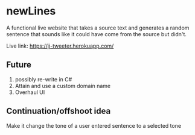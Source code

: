# newLines

A functional live website that takes a source text and generates a random sentence
that sounds like it could have come from the source but didn't.

Live link:
https://jj-tweeter.herokuapp.com/

## Future

1. possibly re-write in C#
2. Attain and use a custom domain name
3. Overhaul UI

## Continuation/offshoot idea
 Make it change the tone of a user entered sentence to a selected tone

